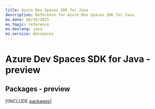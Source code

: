 ```yaml
---
title: Azure Dev Spaces SDK for Java
description: Reference for Azure Dev Spaces SDK for Java
ms.date: 08/20/2025
ms.topic: reference
ms.devlang: java
ms.service: devspaces
---
```

# Azure Dev Spaces SDK for Java - preview
## Packages - preview
[!INCLUDE [packages](dev-spaces-index.md)]